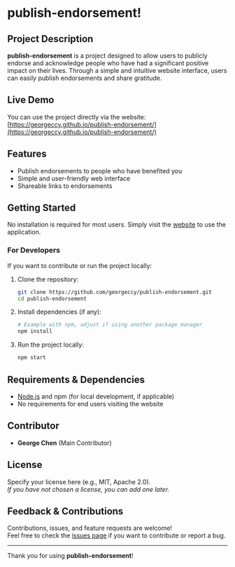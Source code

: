 # publish-endorsement!

## Project Description

**publish-endorsement** is a project designed to allow users to publicly endorse and acknowledge people who have had a significant positive impact on their lives. Through a simple and intuitive website interface, users can easily publish endorsements and share gratitude.

## Live Demo

You can use the project directly via the website:  
[https://georgeccy.github.io/publish-endorsement/](https://georgeccy.github.io/publish-endorsement/)

## Features

- Publish endorsements to people who have benefited you
- Simple and user-friendly web interface
- Shareable links to endorsements

## Getting Started

No installation is required for most users. Simply visit the [website](https://georgeccy.github.io/publish-endorsement/) to use the application.

### For Developers

If you want to contribute or run the project locally:

1. Clone the repository:
   ```bash
   git clone https://github.com/georgeccy/publish-endorsement.git
   cd publish-endorsement
   ```
2. Install dependencies (if any):
   ```bash
   # Example with npm, adjust if using another package manager
   npm install
   ```
3. Run the project locally:
   ```bash
   npm start
   ```

## Requirements & Dependencies

- [Node.js](https://nodejs.org/) and npm (for local development, if applicable)
- No requirements for end users visiting the website

## Contributor

- **George Chen** (Main Contributor)

## License

Specify your license here (e.g., MIT, Apache 2.0).  
_If you have not chosen a license, you can add one later._

## Feedback & Contributions

Contributions, issues, and feature requests are welcome!  
Feel free to check the [issues page](https://github.com/georgeccy/publish-endorsement/issues) if you want to contribute or report a bug.

---

Thank you for using **publish-endorsement**!
